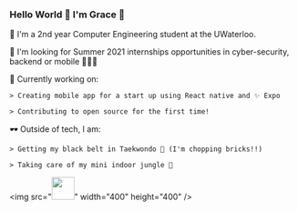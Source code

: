 ### Hello World 👋 I'm Grace 👩

  🌱 I'm a 2nd year Computer Engineering student at the UWaterloo.
  
  🌱 I'm looking for Summer 2021 internships opportunities in cyber-security, backend or mobile 👩🏻‍💻
  
  🔭 Currently working on:
  
    > Creating mobile app for a start up using React native and ✨ Expo
    
    > Contributing to open source for the first time!
   
   🕶 Outside of tech, I am:
   
    > Getting my black belt in Taekwondo 🥋 (I'm chopping bricks!!)
    
    > Taking care of my mini indoor jungle 🌿
    
    
   <img src="<img src="https://media.giphy.com/media/vFKqnCdLPNOKc/giphy.gif" width="40" height="40" />" width="400" height="400" />
